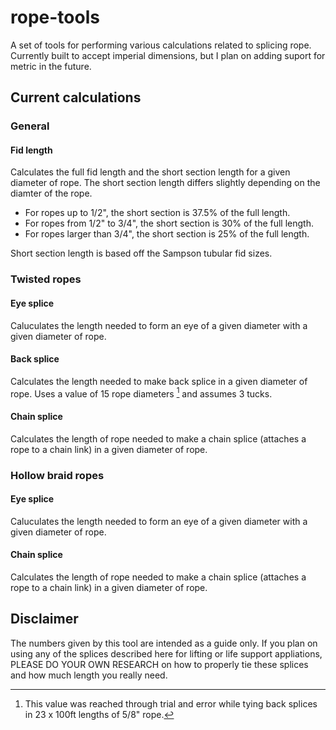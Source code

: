 # rope-tools
A set of tools for performing various calculations related to splicing rope. Currently built to accept imperial dimensions, but I plan on adding suport for metric in the future.

## Current calculations
### General
#### Fid length
Calculates the full fid length and the short section length for a given diameter of rope. The short section length differs slightly depending on the diamter of the rope.
 - For ropes up to 1/2", the short section is 37.5% of the full length.
 - For ropes from 1/2" to 3/4", the short section is 30% of the full length.
 - For ropes larger than 3/4", the short section is 25% of the full length.

Short section length is based off the Sampson tubular fid sizes.

### Twisted ropes
#### Eye splice
Caluculates the length needed to form an eye of a given diameter with a given diameter of rope.

#### Back splice
Calculates the length needed to make back splice in a given diameter of rope. Uses a value of 15 rope diameters [^1] and assumes 3 tucks. 

#### Chain splice
Calculates the length of rope needed to make a chain splice (attaches a rope to a chain link) in a given diameter of rope.

### Hollow braid ropes
#### Eye splice
Caluculates the length needed to form an eye of a given diameter with a given diameter of rope.

#### Chain splice
Calculates the length of rope needed to make a chain splice (attaches a rope to a chain link) in a given diameter of rope.

## Disclaimer
The numbers given by this tool are intended as a guide only. If you plan on using any of the splices described here for lifting or life support appliations, PLEASE DO YOUR OWN RESEARCH on how to properly tie these splices and how much length you really need.

[^1]: This value was reached through trial and error while tying back splices in 23 x 100ft lengths of 5/8" rope.